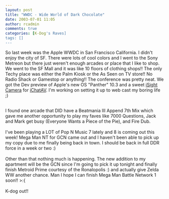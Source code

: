 ```yaml
---
layout: post
title: "WWDC - Wide World of Dark Chocolate"
date: 2003-07-01 11:05
author: rcadmin
comments: true
categories: [K-Dog's Raves]
tags: []
---
```

So last week was the Apple WWDC in San Francisco California. I didn't enjoy the city of SF. There were lots of cool colors and I went to the Sony Metreon but there just weren't enough arcades or place that I like to shop. We went to the SF Mall and it was like 10 floors of clothing shops!! The only Techy place was either the Palm Kiosk or the As Seen on TV store!! No Radio Shack or Gamestop or anything!! The conference was pretty neat. We got the Dev preview of Apple's new OS "Panther" 10.3 and a sweet <A HREF="http://www.apple.com/isight/">iSight Camera</a> for <A HREF="http://www.apple.com/ichat/">iChatAV</A>. I'm working on setting it up to web cast my boring life ;)
<br />

<br />
I found one arcade that DID have a Beatmania III Append 7th Mix which gave me another opportunity to play my faves like 7000 Questions, Jack and Mark get busy (Everyone Wants a Piece of the Pie), and Fire Dub.
<br />

<br />
I've been playing a LOT of Pop N Music 7 lately and 8 is coming out this week! Mega Man NT for GCN came out and I haven't been able to pick up my copy due to me finally being back in town. I should be back in full DDR force in a week or two :)
<br />

<br />
Other than that nothing much is happening. The new addition to my apartment will be the GCN since I'm going to pick it up tonight and finally finish Metroid Prime courtesy of the Ronalopolis :) and actually give Zelda WW another chance. Man I hope I can finish Mega Man Battle Network 1 soon!! >:{
<br />

<br />
K-dog out!!
